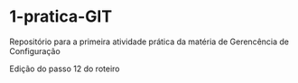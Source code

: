 # 1-pratica-GIT
Repositório para a primeira atividade prática da matéria de Gerencência de Configuração 

Edição do passo 12 do roteiro
